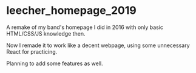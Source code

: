# leecher_homepage_2019
A remake of my band's homepage I did in 2016 with only basic HTML/CSS/JS knowledge then.

Now I remade it to work like a decent webpage, using some unnecessary React for practicing. 

Planning to add some features as well.
